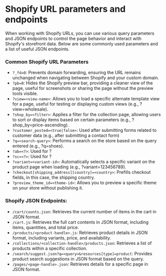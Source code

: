 # Shopify URL parameters and endpoints

When working with Shopify URLs, you can use various query parameters and JSON endpoints to control the page behavior and interact with Shopify's storefront data. Below are some commonly used parameters and a list of useful JSON endpoints.

### Common Shopify URL Parameters

* `?_fd=0`: Prevents domain forwarding, ensuring the URL remains unchanged when navigating between Shopify and your custom domain.
* `?pb=0`: Hides the Shopify preview bar, providing a cleaner view of the page, useful for screenshots or sharing the page without the preview tools visible.
* `?view=<view-name>`: Allows you to load a specific alternate template view for a page, useful for testing or displaying custom views (e.g., ?view=wholesale).
* `?shop_by=<filter>`: Applies a filter for the collection page, allowing users to sort or display items based on certain parameters (e.g., ?shop_by=price-ascending).
* `?customer_posted=<true|false>`: Used after submitting forms related to customer data (e.g., after submitting a contact form)
* `?q=<search-query>`: Performs a search on the store based on the query entered (e.g., ?q=shoes).
* `?ab=<?>`: Used for ?
* `?sc=<?>`: Used for ?
* `?variant=<variant-id>`: Automatically selects a specific variant on the product page when loading (e.g., ?variant=123456789).
* `?checkout[shipping_address][country]=<country>`: Prefills checkout fields, in this case, the shipping country.
* `?preview_theme_id=<theme-id>`: Allows you to preview a specific theme on your store without publishing it.

### Shopify JSON Endpoints:

- `/cart/counts.json`: Retrieves the current number of items in the cart in JSON format.
- `/cart.js`: Retrieves the full cart contents in JSON format, including items, quantities, and total price.
- `/products/<product-handle>.js`: Retrieves product details in JSON format, including variants, price, and availability.
- `/collections/<collection-handle>/products.json`: Retrieves a list of products within a specific collection.
- `/search/suggest.json?q=<query>&resources[type]=product`: Provides product search suggestions in JSON format based on the query.
- `/pages/<page-handle>.json`: Retrieves details for a specific page in JSON format.

